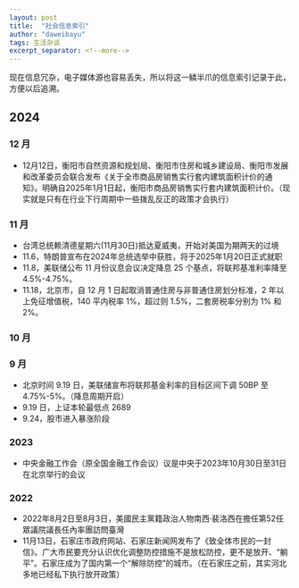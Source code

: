 ```yaml
---
layout: post
title:  "社会信息索引"
author: "daweibayu"
tags: 生活杂谈
excerpt_separator: <!--more-->
---
```


<!--more-->

现在信息冗杂，电子媒体源也容易丢失，所以将这一鳞半爪的信息索引记录于此，方便以后追溯。


## 2024

### 12 月

* 12月12日，衡阳市自然资源和规划局、衡阳市住房和城乡建设局、衡阳市发展和改革委员会联合发布《关于全市商品房销售实行套内建筑面积计价的通知》。明确自2025年1月1日起，衡阳市商品房销售实行套内建筑面积计价。（现实就是只有在行业下行周期中一些拨乱反正的政策才会执行）




### 11 月

* 台湾总统赖清德星期六(11月30日)抵达夏威夷，开始对美国为期两天的过境
* 11.6，特朗普宣布在2024年总统选举中获胜，将于2025年1月20日正式就职
* 11.8，美联储公布 11 月份议息会议决定降息 25 个基点，将联邦基准利率降至 4.5%-4.75%。
* 11.18，北京市，自 12 月 1 日起取消普通住房与非普通住房划分标准，2 年以上免征增值税，140 平内税率 1%，超过则 1.5%，二套房税率分别为 1% 和 2%。

### 10 月


### 9 月

* 北京时间 9.19 日，美联储宣布将联邦基金利率的目标区间下调 50BP 至 4.75%-5%。（降息周期开启） 
* 9.19 日，上证本轮最低点 2689
* 9.24，股市进入暴涨阶段


### 2023

* 中央金融工作会（原全国金融工作会议）议是中央于2023年10月30日至31日在北京举行的会议

### 2022

* 2022年8月2日至8月3日，美國民主黨籍政治人物南西·裴洛西在擔任第52任眾議院議長任內率團訪問臺灣
* 11月13日，石家庄市政府网站、石家庄新闻网发布了《致全体市民的一封信》。广大市民要充分认识优化调整防控措施不是放松防控，更不是放开、“躺平”。石家庄成为了国内第一个“解除防控”的城市。（在石家庄之前，其实河北多地已经私下执行放开政策）